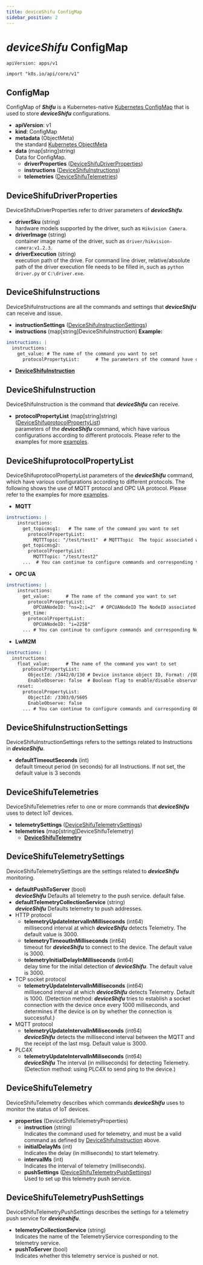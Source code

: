 ```yaml
---
title: deviceShifu ConfigMap
sidebar_position: 2
---
```


# ***deviceShifu*** ConfigMap

`apiVersion: apps/v1`

`import "k8s.io/api/core/v1"`

## ConfigMap

ConfigMap of ***Shifu*** is a Kubernetes-native [Kubernetes ConfigMap](https://kubernetes.io/docs/reference/kubernetes-api/config-and-storage-resources/config-map-v1/) that is used to store ***deviceShifu*** configurations.

- **apiVersion**: v1
- **kind**: ConfigMap
- **metadata** (ObjectMeta)<br/>the standard [Kubernetes ObjectMeta](https://kubernetes.io/docs/reference/kubernetes-api/common-definitions/object-meta/#ObjectMeta)
- **data** (map[string]string)<br/>Data for ConfigMap.
  - **driverProperties** ([DeviceShifuDriverProperties](#deviceshifudriverproperties))
  - **instructions** ([DeviceShifuInstructions](#deviceshifuinstructions))
  - **telemetries** ([DeviceShifuTelemetries](#deviceshifutelemetries))

## DeviceShifuDriverProperties

DeviceShifuDriverProperties refer to driver parameters of ***deviceShifu***.

- **driverSku** (string)<br/>hardware models supported by the driver, such as `Hikvision Camera`.
- **driverImage** (string)<br/>container image name of the driver, such as `driver/hikvision-camera:v1.2.3`.
- **driverExecution** (string)<br/>execution path of the drive. For command line driver, relative/absolute path of the driver execution file needs to be filled in, such as `python driver.py` or `C:\driver.exe`.

## DeviceShifuInstructions

DeviceShifuInstructions are all the commands and settings that ***deviceShifu*** can receive and issue.

- **instructionSettings** ([DeviceShifuInstructionSettings](#deviceshifuinstructionsettings))
- **instructions** (map[string]DeviceShifuInstruction)
 **Example:**

```yml
instructions: |
  instructions:
    get_value: # The name of the command you want to set
      protocolPropertyList:      # The parameters of the command have different configurations according to different protocols
```
- **[DeviceShifuInstruction](#deviceshifuinstruction)**

## DeviceShifuInstruction

DeviceShifuInstruction is the command that ***deviceShifu*** can receive.

- **protocolPropertyList** (map[string]string)([DeviceShifuprotocolPropertyList](#deviceshifuprotocolpropertylist))<br/>parameters of the ***deviceShifu*** command, which have various configurations according to different protocols. Please refer to the  examples for more [examples](https://github.com/Edgenesis/shifu/tree/main/examples).

## DeviceShifuprotocolPropertyList

DeviceShifuprotocolPropertyList parameters of the ***deviceShifu*** command, which have various configurations according to different protocols. The following shows the use of MQTT protocol and OPC UA protocol. Please refer to the examples for more [examples](https://github.com/Edgenesis/shifu/tree/main/examples).

- **MQTT**
```yml
instructions: |
    instructions:
      get_topicmsg1:   # The name of the command you want to set
        protocolPropertyList:
          MQTTTopic: "/test/test1"  # MQTTTopic  The topic associated with this command
      get_topicmsg2:   
        protocolPropertyList:
          MQTTTopic: "/test/test2"
      ...  # You can continue to configure commands and corresponding topics according to your own needs, just continue to add according to this format
```

- **OPC UA**

```yml
instructions: |
    instructions:
      get_value:      # The name of the command you want to set 
        protocolPropertyList:
          OPCUANodeID: "ns=2;i=2"  # OPCUANodeID The NodeID associated with this command
      get_time:
        protocolPropertyList:
          OPCUANodeID: "i=2258"
      ... # You can continue to configure commands and corresponding NodeID according to your own needs, just continue to add according to this format
```

- **LwM2M**

```yaml
instructions: |
  instructions:
    float_value:      # The name of the command you want to set 
      protocolPropertyList:
        ObjectId: /3442/0/130 # Device instance object ID, Format: /{Object ID}/{Object Instance}/{Resource ID}
        EnableObserve: false  # Boolean flag to enable/disable observation mode
    reset:
      protocolPropertyList:
        ObjectId: /3303/0/5605
        EnableObserve: false
      ... # You can continue to configure commands and corresponding ObjectId according to your own needs, just continue to add according to this format
```

## DeviceShifuInstructionSettings

DeviceShifuInstructionSettings refers to the settings related to Instructions in ***deviceShifu***.

- **defaultTimeoutSeconds** (int)<br/>default timeout period (in seconds) for all Instructions. If not set, the default value is 3 seconds

## DeviceShifuTelemetries

DeviceShifuTelemetries refer to one or more commands that ***deviceShifu*** uses to detect IoT devices.

- **telemetrySettings** ([DeviceShifuTelemetrySettings](#deviceshifutelemetrysettings))
- **telemetries** (map[string]DeviceShifuTelemetry)
  - **[DeviceShifuTelemetry](#deviceshifutelemetry)**

## DeviceShifuTelemetrySettings

DeviceShifuTelemetrySettings are the settings related to ***deviceShifu*** monitoring.

- **defaultPushToServer** (bool)<br/>***deviceShifu*** Defaults all telemetry to the push service. default false.
- **defaultTelemetryCollectionService** (string)<br/>***deviceShifu*** Defaults telemetry to push addresses.
- HTTP protocol
  - **telemetryUpdateIntervalInMilliseconds** (int64)<br/>millisecond interval at which ***deviceShifu*** detects Telemetry. The default value is 3000.
  - **telemetryTimeoutInMilliseconds** (int64)<br/>timeout for ***deviceShifu*** to connect to the device. The default value is 3000.
  - **telemetryInitialDelayInMilliseconds** (int64)<br/>delay time for the initial detection of ***deviceShifu***. The default value is 3000.
- TCP socket protocol
  - **telemetryUpdateIntervalInMilliseconds** (int64)<br/>millisecond interval at which ***deviceShifu*** detects Telemetry. Default is 1000. (Detection method: ***deviceShifu*** tries to establish a socket connection with the device once every 1000 milliseconds, and determines if the device is on by whether the connection is successful.)
- MQTT protocol
  - **telemetryUpdateIntervalInMiliseconds** (int64)<br/>***deviceShifu*** detects the millisecond interval between the MQTT and the receipt of the last msg. Default value is 3000.
- PLC4X
  - **telemetryUpdateIntervalInMiliseconds** (int64)<br/>***deviceShifu*** The interval (in milliseconds) for detecting Telemetry. (Detection method: using PLC4X to send ping to the device.)

## DeviceShifuTelemetry

DeviceShifuTelemetry describes which commands ***deviceShifu*** uses to monitor the status of IoT devices.

- **properties** (DeviceShifuTelemetryProperties)
  - **instruction** (string)<br/>Indicates the command used for telemetry, and must be a valid command as defined by [DeviceShifuInstruction](#deviceshifuinstruction) above.
  - **initialDelayMs** (int)<br/>Indicates the delay (in milliseconds) to start telemetry.
  - **intervalMs** (int)<br/>Indicates the interval of telemetry (milliseconds).
  - **pushSettings** ([DeviceShifuTelemetryPushSettings](#deviceshifutelemetrypushsettings))<br/>Used to set up this telemetry push service.

## DeviceShifuTelemetryPushSettings

DeviceShifuTelemetryPushSettings describes the settings for a telemetry push service for ***deviceshifu***.

- **telemetryCollectionService** (string)<br/>Indicates the name of the TelemetryService corresponding to the telemetry service.
- **pushToServer** (bool)<br/>Indicates whether this telemetry service is pushed or not.
